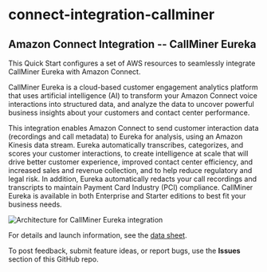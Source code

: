 # connect-integration-callminer
## Amazon Connect Integration -- CallMiner Eureka

This Quick Start configures a set of AWS resources to seamlessly integrate CallMiner Eureka with Amazon Connect.

CallMiner Eureka is a cloud-based customer engagement analytics platform that uses artificial intelligence (AI) to transform your Amazon Connect voice interactions into structured data, and analyze the data to uncover powerful business insights about your customers and contact center performance.

This integration enables Amazon Connect to send customer interaction data (recordings and call metadata) to Eureka for analysis, using an Amazon Kinesis data stream. Eureka automatically transcribes, categorizes, and scores your customer interactions, to create intelligence at scale that will drive better customer experience, improved contact center efficiency, and increased sales and revenue collection, and to help reduce regulatory and legal risk. In addition, Eureka automatically redacts your call recordings and transcripts to maintain Payment Card Industry (PCI) compliance. CallMiner Eureka is available in both Enterprise and Starter editions to best fit your business needs.

![Architecture for CallMiner Eureka integration](https://d0.awsstatic.com/partner-network/QuickStart/connect/connect-integration-callminer-eureka-architecture.png)

For details and launch information, see the [data sheet](https://fwd.aws/R9ryr).

To post feedback, submit feature ideas, or report bugs, use the **Issues** section of this GitHub repo.
